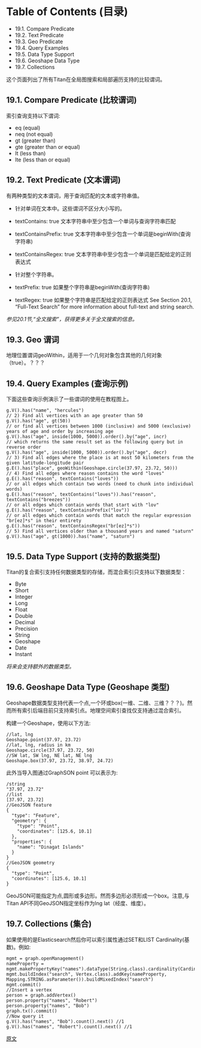 # Table of Contents (目录)

- 19.1. Compare Predicate
- 19.2. Text Predicate
- 19.3. Geo Predicate
- 19.4. Query Examples
- 19.5. Data Type Support
- 19.6. Geoshape Data Type
- 19.7. Collections

这个页面列出了所有Titan在全局图搜索和局部遍历支持的比较谓词。

## 19.1. Compare Predicate (比较谓词)

索引查询支持以下谓词:

- eq (equal)
- neq (not equal)
- gt (greater than)
- gte (greater than or equal)
- lt (less than)
- lte (less than or equal)

## 19.2. Text Predicate (文本谓词)

有两种类型的文本谓词，用于查询匹配的文本或字符串值。

- 针对单词在文本中。这些谓词不区分大小写的。
 - textContains: true  文本字符串中至少包含一个单词与查询字符串匹配
 - textContainsPrefix: true 文本字符串中至少包含一个单词是beginWith(查询字符串)
 - textContainsRegex: true 文本字符串中至少包含一个单词是匹配给定的正则表达式

- 针对整个字符串。
 - textPrefix: true  如果整个字符串是beginWith(查询字符串)
 - textRegex: true 如果整个字符串是匹配给定的正则表达式
See Section 20.1, “Full-Text Search” for more information about full-text and string search.

*参见20.1节,“全文搜索”，获得更多关于全文搜索的信息。*

## 19.3. Geo 谓词

地理位置谓词geoWithin，适用于一个几何对象包含其他的几何对象（true）。？？？

## 19.4. Query Examples (查询示例)
下面这些查询示例演示了一些谓词的使用在教程图上。
```shell
g.V().has("name", "hercules")
// 2) Find all vertices with an age greater than 50
g.V().has("age", gt(50))
// or find all vertices between 1000 (inclusive) and 5000 (exclusive) years of age and order by increasing age
g.V().has("age", inside(1000, 5000)).order().by("age", incr)
// which returns the same result set as the following query but in reverse order
g.V().has("age", inside(1000, 5000)).order().by("age", decr)
// 3) Find all edges where the place is at most 50 kilometers from the given latitude-longitude pair
g.E().has("place", geoWithin(Geoshape.circle(37.97, 23.72, 50)))
// 4) Find all edges where reason contains the word "loves"
g.E().has("reason", textContains("loves"))
// or all edges which contain two words (need to chunk into individual words)
g.E().has("reason", textContains("loves")).has("reason", textContains("breezes"))
// or all edges which contain words that start with "lov"
g.E().has("reason", textContainsPrefix("lov"))
// or all edges which contain words that match the regular expression "br[ez]*s" in their entirety
g.E().has("reason", textContainsRegex("br[ez]*s"))
// 5) Find all vertices older than a thousand years and named "saturn"
g.V().has("age", gt(1000)).has("name", "saturn")
```

## 19.5. Data Type Support (支持的数据类型)

Titan的复合索引支持任何数据类型的存储，而混合索引只支持以下数据类型：

- Byte
- Short
- Integer
- Long
- Float
- Double
- Decimal
- Precision
- String
- Geoshape
- Date
- Instant

*将来会支持额外的数据类型。*

## 19.6. Geoshape Data Type (Geoshape 类型)

Geoshape数据类型支持代表一个点,一个环或box(一维、二维、三维？？？)。然而所有索引后端目前只支持索引点。地理空间索引查找仅支持通过混合索引。

构建一个Geoshape，使用以下方法:
```shell
//lat, lng
Geoshape.point(37.97, 23.72)
//lat, lng, radius in km
Geoshape.circle(37.97, 23.72, 50)
//SW lat, SW lng, NE lat, NE lng
Geoshape.box(37.97, 23.72, 38.97, 24.72)
```

此外当导入图通过GraphSON point 可以表示为:

```shell
/string
"37.97, 23.72"
//list
[37.97, 23.72]
//GeoJSON feature
{
  "type": "Feature",
  "geometry": {
    "type": "Point",
    "coordinates": [125.6, 10.1]
  },
  "properties": {
    "name": "Dinagat Islands"
  }
}
//GeoJSON geometry
{
  "type": "Point",
  "coordinates": [125.6, 10.1]
}
```
GeoJSON可能指定为点,圆形或多边形。然而多边形必须形成一个box。注意,与Titan API不同GeoJSON指定坐标作为lng lat（经度、维度）。

## 19.7. Collections (集合)

如果使用的是Elasticsearch然后你可以索引属性通过SET和LIST Cardinality(基数)。例如:

```shell
mgmt = graph.openManagement()
nameProperty = mgmt.makePropertyKey("names").dataType(String.class).cardinality(Cardinality.SET).make()
mgmt.buildIndex("search", Vertex.class).addKey(nameProperty, Mapping.STRING.asParameter()).buildMixedIndex("search")
mgmt.commit()
//Insert a vertex
person = graph.addVertex()
person.property("names", "Robert")
person.property("names", "Bob")
graph.tx().commit()
//Now query it
g.V().has("names", "Bob").count().next() //1
g.V().has("names", "Robert").count().next() //1
```

[原文](http://s3.thinkaurelius.com/docs/titan/1.0.0/search-predicates.html)
